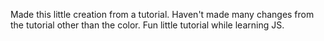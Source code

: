 Made this little creation from a tutorial. Haven't made many changes from the tutorial other than the color.
Fun little tutorial while learning JS.

